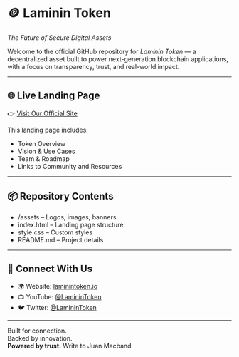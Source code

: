 # 🪙 Laminin Token

*The Future of Secure Digital Assets*

Welcome to the official GitHub repository for *Laminin Token* — a decentralized asset built to power next-generation blockchain applications, with a focus on transparency, trust, and real-world impact.

---

## 🌐 Live Landing Page

👉 [Visit Our Official Site](https://your-landing-page-link.com)

This landing page includes:
- Token Overview
- Vision & Use Cases
- Team & Roadmap
- Links to Community and Resources

---

## 📦 Repository Contents

- /assets – Logos, images, banners  
- index.html – Landing page structure  
- style.css – Custom styles  
- README.md – Project details

---

## 📲 Connect With Us

- 🌍 Website: [laminintoken.io](https://laminintoken.io)  
- 📺 YouTube: [@LamininToken](https://www.youtube.com/@yourchannel)  
- 🐦 Twitter: [@LamininToken](https://twitter.com/LamininToken)  

---

Built for connection.  
Backed by innovation.  
**Powered by trust.**
Write to Juan Macband
